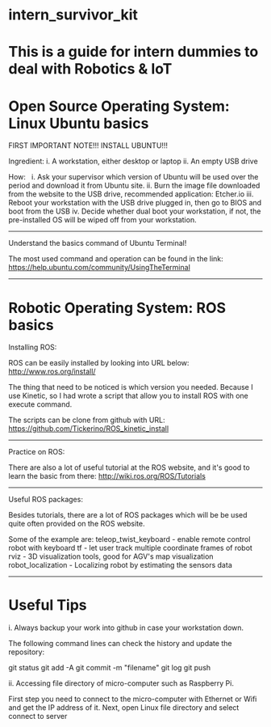 # intern_survivor_kit
# This is a guide for intern dummies to deal with Robotics & IoT

Open Source Operating System: Linux Ubuntu basics
=================================================

FIRST IMPORTANT NOTE!!! INSTALL UBUNTU!!!

Ingredient:
    i.  A workstation, either desktop or laptop
    ii. An empty USB drive

How:
    i.   Ask your supervisor which version of Ubuntu will be used over the
         period and download it from Ubuntu site.
    ii.  Burn the image file downloaded from the website to the USB drive,
         recommended application: Etcher.io
    iii. Reboot your workstation with the USB drive plugged in, then go to BIOS
         and boot from the USB
    iv.  Decide whether dual boot your workstation, if not, the pre-installed
         OS will be wiped off from your workstation.

-------------------------------------------------------------------

Understand the basics command of Ubuntu Terminal!

The most used command and operation can be found in the link:
https://help.ubuntu.com/community/UsingTheTerminal

-------------------------------------------------------------------


Robotic Operating System: ROS basics
====================================

Installing ROS:

ROS can be easily installed by looking into URL below:
http://www.ros.org/install/

The thing that need to be noticed is which version you needed.
Because I use Kinetic, so I had wrote a script that allow you to install ROS with one execute command.

The scripts can be clone from github with URL:
https://github.com/Tickerino/ROS_kinetic_install

--------------------------------------------------------------------

Practice on ROS:

There are also a lot of useful tutorial at the ROS website, and it's good to learn the basic from there:
http://wiki.ros.org/ROS/Tutorials

--------------------------------------------------------------------

Useful ROS packages:

Besides tutorials, there are a lot of ROS packages which will be be used quite often provided on the ROS website.

Some of the example are:
teleop_twist_keyboard - enable remote control robot with keyboard
tf - let user track multiple coordinate frames of robot
rviz - 3D visualization tools, good for AGV's map visualization
robot_localization - Localizing robot by estimating the sensors data

---------------------------------------------------------------------

Useful Tips
===========

i.  Always backup your work into github in case your workstation down.

The following command lines can check the history and update the repository:

git status
git add -A
git commit -m "filename"
git log
git push

ii. Accessing file directory of micro-computer such as Raspberry Pi.

First step you need to connect to the micro-computer with Ethernet or Wifi and get the IP address of it.
Next, open Linux file directory and select connect to server
